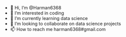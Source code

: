 - 👋 Hi, I’m @Harman6368
- 👀 I’m interested in coding
- 🌱 I’m currently learning data science
- 💞️ I’m looking to collaborate on data science projects
- 📫 How to reach me harman6368#gmail.com

<!---
Harman6368/Harman6368 is a ✨ special ✨ repository because its `README.md` (this file) appears on your GitHub profile.
You can click the Preview link to take a look at your changes.
--->
